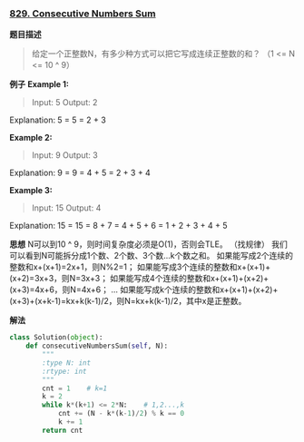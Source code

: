 ### [829. Consecutive Numbers Sum](https://leetcode.com/problems/consecutive-numbers-sum/description/)

**题目描述**
> 给定一个正整数N，有多少种方式可以把它写成连续正整数的和？
（1 <= N <= 10 ^ 9）

**例子**
**Example 1:**
>Input: 5
Output: 2

Explanation: 5 = 5 = 2 + 3

**Example 2:**
>Input: 9
Output: 3

Explanation: 9 = 9 = 4 + 5 = 2 + 3 + 4

**Example 3:**
>Input: 15
Output: 4

Explanation: 15 = 15 = 8 + 7 = 4 + 5 + 6 = 1 + 2 + 3 + 4 + 5

**思想**
N可以到10 ^ 9，则时间复杂度必须是O(1)，否则会TLE。
（找规律）
我们可以看到N可能拆分成1个数、2个数、3个数...k个数之和。
如果能写成2个连续的整数和x+(x+1)=2x+1，则N%2=1；
如果能写成3个连续的整数和x+(x+1)+(x+2)=3x+3，则N=3x+3；
如果能写成4个连续的整数和x+(x+1)+(x+2)+(x+3)=4x+6，则N=4x+6；
...
如果能写成k个连续的整数和x+(x+1)+(x+2)+(x+3)+(x+k-1)=kx+k(k-1)/2，则N=kx+k(k-1)/2，其中x是正整数。

**解法**
```python
class Solution(object):
    def consecutiveNumbersSum(self, N):
        """
        :type N: int
        :rtype: int
        """
        cnt = 1    # k=1
        k = 2
        while k*(k+1) <= 2*N:    # 1,2...,k
            cnt += (N - k*(k-1)/2) % k == 0
            k += 1
        return cnt
```